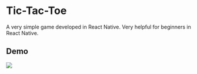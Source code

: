 # Tic-Tac-Toe

A very simple game developed in React Native. Very helpful for beginners in React Native.

## Demo

<img src="https://user-images.githubusercontent.com/43790152/99837023-c1172c00-2b88-11eb-8361-138fa03cde2e.gif" heigh=350>
